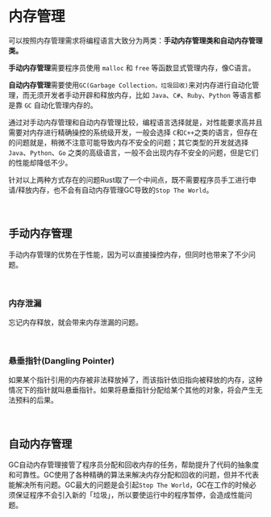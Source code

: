 # 内存管理

可以按照内存管理需求将编程语言大致分为两类：**手动内存管理类和自动内存管理类。**

**手动内存管理**需要程序员使用 `malloc` 和 `free` 等函数显式管理内存，像C语言。

**自动内存管理**需要使用`GC(Garbage Collection，垃圾回收)`来对内存进行自动化管理，而无须开发者手动开辟和释放内存，比如 `Java`、`C#`、`Ruby`、`Python` 等语言都是靠 `GC` 自动化管理内存的。

通过对手动内存管理和自动内存管理比较，编程语言选择就是，对性能要求高并且需要对内存进行精确操控的系统级开发，一般会选择 `C`和`C++`之类的语言，但存在的问题就是，稍微不注意可能导致内存不安全的问题；其它类型的开发就选择 `Java`、`Python`、`Go` 之类的高级语言，一般不会出现内存不安全的问题，但是它们的性能却降低不少。

针对以上两种方式存在的问题Rust取了一个中间点，既不需要程序员手工进行申请/释放内存，也不会有自动内存管理GC导致的`Stop The World`。

&nbsp;

## 手动内存管理

手动内存管理的优势在于性能，因为可以直接操控内存，但同时也带来了不少问题。

&nbsp;

### 内存泄漏

忘记内存释放，就会带来内存泄漏的问题。

&nbsp;

### 悬垂指针(Dangling Pointer)

如果某个指针引用的内存被非法释放掉了，而该指针依旧指向被释放的内存，这种情况下的指针就叫悬垂指针。如果将悬垂指针分配给某个其他的对象，将会产生无法预料的后果。

&nbsp;

## 自动内存管理

GC自动内存管理接管了程序员分配和回收内存的任务，帮助提升了代码的抽象度和可靠性。GC使用了各种精确的算法来解决内存分配和回收的问题，但并不代表能解决所有问题。GC最大的问题是会引起`Stop The World`，GC在工作的时候必须保证程序不会引入新的「垃圾」，所以要使运行中的程序暂停，会造成性能问题。

